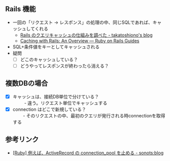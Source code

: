 ## Rails 機能
- 一回の「リクエスト -> レスポンス」の処理の中、同じSQLであれば、キャッシュしてくれる
  - [Rails のクエリキャッシュの仕組みを調べた - takatoshiono's blog](http://takatoshiono.hatenablog.com/entry/2015/06/20/005835)
  - [Caching with Rails: An Overview — Ruby on Rails Guides](http://guides.rubyonrails.org/caching_with_rails.html#sql-caching)
- SQL+条件値をキーとしてキャッシュされる
- 疑問
  - [ ] どこのキャッシュしている？
  - [ ] どうやってレスポンスが終わったら消える？
  
## 複数DBの場合
- [x] キャッシュは、接続DB単位で分けている？  
　　  - 違う。リクエスト単位でキャッシュする
- [x] connection はどこで新規している？  
 　　 - そのリクエストの中、最初のクエリが発行される時connectionを取得する
  
## 参考リンク
- [[Ruby] 例えば、ActiveRecord の connection_pool を止める - sonots:blog](http://blog.livedoor.jp/sonots/archives/38797925.html)

